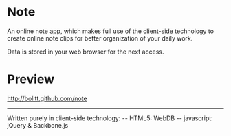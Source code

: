 Note
====

An online note app, which makes full use of the client-side technology to create online note clips for better organization of your daily work.

Data is stored in your web browser for the next access.


Preview
====
http://bolitt.github.com/note



----
Written purely in client-side technology:
-- HTML5: WebDB
-- javascript: jQuery & Backbone.js


